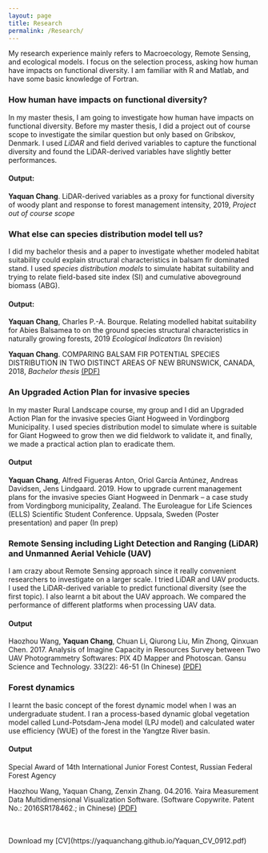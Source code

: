 ```yaml
---
layout: page
title: Research 
permalink: /Research/
---
```

My research experience mainly refers to Macroecology, Remote Sensing, and ecological models. I focus on the selection process, asking how human have impacts on functional diversity. I am familiar with R and Matlab, and have some basic knowledge of Fortran.

### How human have impacts on functional diversity?
In my master thesis, I am going to investigate how human have impacts on functional diversity. Before my master thesis, I did a project out of course scope to investigate the similar question but only based on Gribskov, Denmark. I used _LiDAR_ and field derived variables to capture the functional diversity and found the LiDAR-derived variables have slightly better performances.

#### Output:
**Yaquan Chang**. LiDAR-derived variables as a proxy for functional diversity of woody plant and response to forest management intensity, 2019, _Project out of course scope_ 

### What else can species distribution model tell us?
I did my bachelor thesis and a paper to investigate whether modeled habitat suitability could explain structural characteristics in balsam fir dominated stand. I used _species distribution models_ to simulate habitat suitability and trying to relate field-based site index (SI) and cumulative aboveground biomass (ABG). 

#### Output: 
**Yaquan Chang**, Charles P.-A. Bourque. Relating modelled habitat suitability for Abies Balsamea to on the ground species structural characteristics in naturally growing forests, 2019 _Ecological Indicators_ (In revision)

**Yaquan Chang**. COMPARING BALSAM FIR POTENTIAL SPECIES DISTRIBUTION IN TWO DISTINCT AREAS OF NEW BRUNSWICK, CANADA, 2018, _Bachelor thesis_ [(PDF)](https://yaquanchang.github.io/Thesis_Yaquan.pdf)


### An Upgraded Action Plan for invasive species
In my master Rural Landscape course, my group and I did an Upgraded Action Plan for the invasive species Giant Hogweed in Vordingborg Municipality. I used species distribution model to simulate where is suitable for Giant Hogweed to grow then we did fieldwork to validate it, and finally, we made a practical action plan to eradicate them.

#### Output
**Yaquan Chang**, Alfred Figueras Anton, Oriol García Antúnez, Andreas Davidsen, Jens Lindgaard. 2019. How to upgrade current management plans for the invasive species Giant Hogweed in Denmark – a case study from Vordingborg municipality, Zealand. The Euroleague for Life Sciences (ELLS) Scientific Student Conference. Uppsala, Sweden (Poster presentation) and paper (In prep)


### Remote Sensing including Light Detection and Ranging (LiDAR) and Unmanned Aerial Vehicle (UAV)
I am crazy about Remote Sensing approach since it really convenient researchers to investigate on a larger scale. I tried LiDAR and UAV products. I used the LiDAR-derived variable to predict functional diversity (see the first topic). I also learnt a bit about the UAV approach. We compared the performance of different platforms when processing UAV data.

#### Output
Haozhou Wang, **Yaquan Chang**, Chuan Li, Qiurong Liu, Min Zhong, Qinxuan Chen. 2017. Analysis of Imagine Capacity in Resources Survey between Two UAV Photogrammetry Softwares: PIX 4D Mapper and Photoscan. Gansu Science and Technology. 33(22): 46-51 (In Chinese) [(PDF)](https://yaquanchang.github.io/UAV_Paper.pdf)


### Forest dynamics
I learnt the basic concept of the forest dynamic model when I was an undergraduate student. I ran a process-based dynamic global vegetation model called Lund-Potsdam-Jena model (LPJ model) and calculated water use efficiency (WUE) of the forest in the Yangtze River basin. 

#### Output
Special Award of 14th International Junior Forest Contest, Russian Federal Forest Agency

Haozhou Wang, Yaquan Chang, Zenxin Zhang. 04.2016. Yaira Measurement Data Multidimensional Visualization Software. (Software Copywrite. Patent No.: 2016SR178462.; in Chinese) [(PDF)](https://yaquanchang.github.io/Software_Copyright.pdf)

<br>
<br>
Download my [CV](https://yaquanchang.github.io/Yaquan_CV_0912.pdf)
<br>

